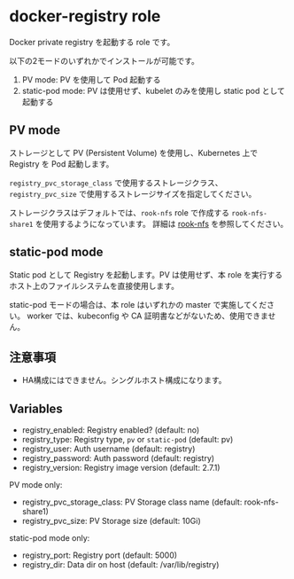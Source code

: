 # docker-registry role

Docker private registry を起動する role です。

以下の2モードのいずれかでインストールが可能です。

1. PV mode: PV を使用して Pod 起動する
2. static-pod mode: PV は使用せず、kubelet のみを使用し static pod として起動する

## PV mode

ストレージとして PV (Persistent Volume) を使用し、Kubernetes 上で Registry を Pod 起動します。

`registry_pvc_storage_class` で使用するストレージクラス、`registry_pvc_size` で使用するストレージサイズを指定してください。

ストレージクラスはデフォルトでは、`rook-nfs` role で作成する `rook-nfs-share1` を使用するようになっています。
詳細は [rook-nfs](../rook-nfs/README.md) を参照してください。

## static-pod mode

Static pod として Registry を起動します。PV は使用せず、本 role を実行するホスト上のファイルシステムを直接使用します。

static-pod モードの場合は、本 role はいずれかの master で実施してください。
worker では、kubeconfig や CA 証明書などがないため、使用できません。

## 注意事項

* HA構成にはできません。シングルホスト構成になります。 

## Variables

* registry_enabled: Registry enabled? (default: no)
* registry_type: Registry type, `pv` or `static-pod` (default: pv)
* registry_user: Auth username (default: registry)
* registry_password: Auth password (default: registry)
* registry_version: Registry image version (default: 2.7.1)

PV mode only:

* registry_pvc_storage_class: PV Storage class name (default: rook-nfs-share1)
* registry_pvc_size: PV Storage size (default: 10Gi)

static-pod mode only:

* registry_port: Registry port (default: 5000)
* registry_dir: Data dir on host (default: /var/lib/registry)
